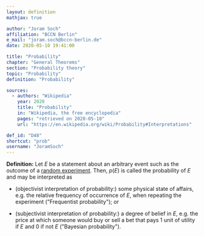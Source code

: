 ```yaml
---
layout: definition
mathjax: true

author: "Joram Soch"
affiliation: "BCCN Berlin"
e_mail: "joram.soch@bccn-berlin.de"
date: 2020-05-10 19:41:00

title: "Probability"
chapter: "General Theorems"
section: "Probability theory"
topic: "Probability"
definition: "Probability"

sources:
  - authors: "Wikipedia"
    year: 2020
    title: "Probability"
    in: "Wikipedia, the free encyclopedia"
    pages: "retrieved on 2020-05-10"
    url: "https://en.wikipedia.org/wiki/Probability#Interpretations"

def_id: "D48"
shortcut: "prob"
username: "JoramSoch"
---
```



**Definition:** Let $E$ be a statement about an arbitrary event such as the outcome of a [random experiment](/D/rexp). Then, $p(E)$ is called the probability of $E$ and may be interpreted as

* (objectivist interpretation of probability:) some physical state of affairs, e.g. the relative frequency of occurrence of $E$, when repeating the experiment ("Frequentist probability"); or

* (subjectivist interpretation of probability:) a degree of belief in $E$, e.g. the price at which someone would buy or sell a bet that pays 1 unit of utility if $E$ and 0 if not $E$ ("Bayesian probability").